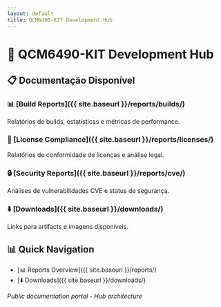 ```yaml
---
layout: default
title: QCM6490-KIT Development Hub
---
```


# 🚀 QCM6490-KIT Development Hub

## 📋 Documentação Disponível

### 📊 [Build Reports]({{ site.baseurl }}/reports/builds/)
Relatórios de builds, estatísticas e métricas de performance.

### 📄 [License Compliance]({{ site.baseurl }}/reports/licenses/)
Relatórios de conformidade de licenças e análise legal.

### 🔒 [Security Reports]({{ site.baseurl }}/reports/cve/)
Análises de vulnerabilidades CVE e status de segurança.

### ⬇️ [Downloads]({{ site.baseurl }}/downloads/)
Links para artifacts e imagens disponíveis.

## 📊 Quick Navigation
- [📊 Reports Overview]({{ site.baseurl }}/reports/)
- [⬇️ Downloads]({{ site.baseurl }}/downloads/)

*Public documentation portal - Hub architecture*